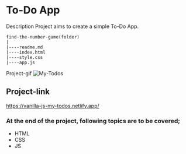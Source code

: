 # To-Do App
Description
Project aims to create a simple To-Do App.
```
find-the-number-game(folder)
|
|----readme.md                 
|----index.html  
|----style.css   
|----app.js
```
Project-gif
![My-Todos](https://user-images.githubusercontent.com/102467587/221031138-704f042d-25e6-4afe-9d3e-49aa7bf92a99.gif)
## Project-link
https://vanilla-js-my-todos.netlify.app/
### At the end of the project, following topics are to be covered;
- HTML 
- CSS
- JS

